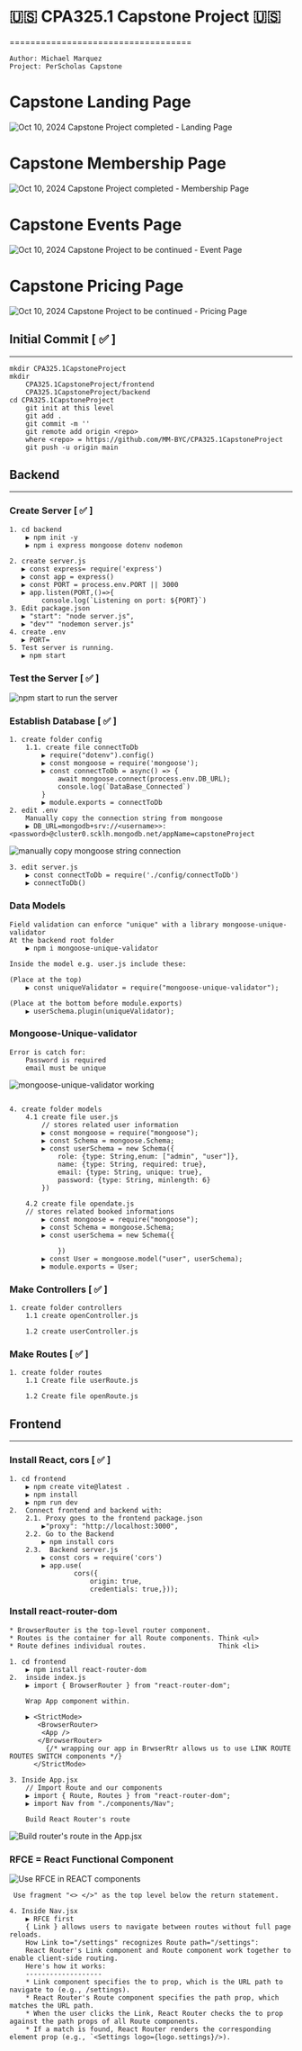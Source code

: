 #  🇺🇸  CPA325.1 Capstone Project  🇺🇸
===================================
```
Author: Michael Marquez
Project: PerScholas Capstone
```
# Capstone Landing Page
![Oct 10, 2024 Capstone Project completed - Landing Page](capstonelogin.png)

# Capstone Membership Page
![Oct 10, 2024 Capstone Project completed - Membership Page](capstonemembership.png)

# Capstone Events Page
![Oct 10, 2024 Capstone Project to be continued - Event Page](capstonepricing.png)

# Capstone Pricing Page
![Oct 10, 2024 Capstone Project to be continued - Pricing Page](capstoneevent.png)
## Initial Commit [ ✅ ]
-----------------
```
mkdir CPA325.1CapstoneProject
mkdir 
    CPA325.1CapstoneProject/frontend 
    CPA325.1CapstoneProject/backend
cd CPA325.1CapstoneProject
    git init at this level
    git add .
    git commit -m ''
    git remote add origin <repo>
    where <repo> = https://github.com/MM-BYC/CPA325.1CapstoneProject
    git push -u origin main
```
## Backend 
-----------------
### Create Server  [ ✅ ]
 
```
1. cd backend
    ▶️ npm init -y
    ▶️ npm i express mongoose dotenv nodemon   
    
2. create server.js
   ▶️ const express= require('express')
   ▶️ const app = express()
   ▶️ const PORT = process.env.PORT || 3000
   ▶️ app.listen(PORT,()=>{
        console.log(`Listening on port: ${PORT}`)
3. Edit package.json 
   ▶️ "start": "node server.js",
   ▶️ "dev"" "nodemon server.js"
4. create .env
   ▶️ PORT= 
5. Test server is running.
   ▶️ npm start
```

### Test the Server [ ✅ ] 

![npm start to run the server](npmstart.png)

### Establish Database [ ✅ ]
```
1. create folder config
    1.1. create file connectToDb
        ▶️ require("dotenv").config()
        ▶️ const mongoose = require('mongoose');
        ▶️ const connectToDb = async() => {
            await mongoose.connect(process.env.DB_URL);
            console.log(`DataBase_Connected`)
        }
        ▶️ module.exports = connectToDb
2. edit .env  
    Manually copy the connection string from mongoose
    ▶️ DB_URL=mongodb+srv://<username>>:<password>@cluster0.scklh.mongodb.net/appName=capstoneProject 
```
![manually copy mongoose string connection](copyconnectionstring.png)

```
3. edit server.js
    ▶️ const connectToDb = require('./config/connectToDb')
    ▶️ connectToDb()
```

### Data Models
```    
Field validation can enforce "unique" with a library mongoose-unique-validator 
At the backend root folder
    ▶️ npm i mongoose-unique-validator

Inside the model e.g. user.js include these:

(Place at the top)
    ▶️ const uniqueValidator = require("mongoose-unique-validator");

(Place at the bottom before module.exports)
    ▶️ userSchema.plugin(uniqueValidator);
```
### Mongoose-Unique-validator
```
Error is catch for:
    Password is required
    email must be unique
```
![mongoose-unique-validator working](mongoose-unique-validator.png)

```

4. create folder models
    4.1 create file user.js     
        // stores related user information   
        ▶️ const mongoose = require("mongoose");
        ▶️ const Schema = mongoose.Schema;
        ▶️ const userSchema = new Schema({
            role: {type: String,enum: ["admin", "user"]},
            name: {type: String, required: true},
            email: {type: String, unique: true},
            password: {type: String, minlength: 6}
        })

    4.2 create file opendate.js
    // stores related booked informations   
        ▶️ const mongoose = require("mongoose");
        ▶️ const Schema = mongoose.Schema;
        ▶️ const userSchema = new Schema({

            })
        ▶️ const User = mongoose.model("user", userSchema);
        ▶️ module.exports = User;
```

### Make Controllers [ ✅ ]

```
1. create folder controllers
    1.1 create openController.js
    
    1.2 create userController.js
```

### Make Routes [ ✅ ]
```
1. create folder routes
    1.1 Create file userRoute.js

    1.2 Create file openRoute.js
```

## Frontend
-----------

### Install React, cors [ ✅ ]

```
1. cd frontend
    ▶️ npm create vite@latest .
    ▶️ npm install 
    ▶️ npm run dev 
2.  Connect frontend and backend with:
    2.1. Proxy goes to the frontend package.json
        ▶️"proxy": "http://localhost:3000",
    2.2. Go to the Backend
        ▶️ npm install cors
    2.3.  Backend server.js 
        ▶️ const cors = require('cors')
        ▶️ app.use(
                cors({
                    origin: true,
                    credentials: true,}));  
```
### Install react-router-dom
```
* BrowserRouter is the top-level router component.
* Routes is the container for all Route components. Think <ul>
* Route defines individual routes.                  Think <li>

1. cd frontend
    ▶️ npm install react-router-dom
2.  inside index.js 
    ▶️ import { BrowserRouter } from "react-router-dom";
    
    Wrap App component within.

    ▶️ <StrictMode>
       <BrowserRouter>
        <App />
       </BrowserRouter>
         {/* wrapping our app in BrwserRtr allows us to use LINK ROUTE ROUTES SWITCH components */}
      </StrictMode>

3. Inside App.jsx
    // Import Route and our components
    ▶️ import { Route, Routes } from "react-router-dom";
    ▶️ import Nav from "./components/Nav";
    
    Build React Router's route
```

![Build router's route in the App.jsx](buildroutersroute.png)

### RFCE = React Functional Component 
![Use RFCE in REACT components](RFCE.png)

```
 Use fragment "<> </>" as the top level below the return statement.

4. Inside Nav.jsx
    ▶️ RFCE first
    { Link } allows users to navigate between routes without full page reloads.
    How Link to="/settings" recognizes Route path="/settings":
    React Router's Link component and Route component work together to enable client-side routing.
    Here's how it works:
    -------------------    
    * Link component specifies the to prop, which is the URL path to navigate to (e.g., /settings).
    * React Router's Route component specifies the path prop, which matches the URL path.
    * When the user clicks the Link, React Router checks the to prop against the path props of all Route components.
    * If a match is found, React Router renders the corresponding element prop (e.g., `<Settings logo={logo.settings}/>).
``` 